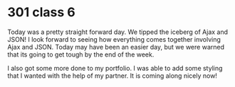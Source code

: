 # 301 class 6

Today was a pretty straight forward day. We tipped the iceberg of Ajax and JSON! I look forward to seeing how everything comes together involving Ajax and JSON. Today may have been an easier day, but we were warned that its going to get tough by the end of the week.

I also got some more done to my portfolio. I was able to add some styling that I wanted with the help of my partner. It is coming along nicely now!
